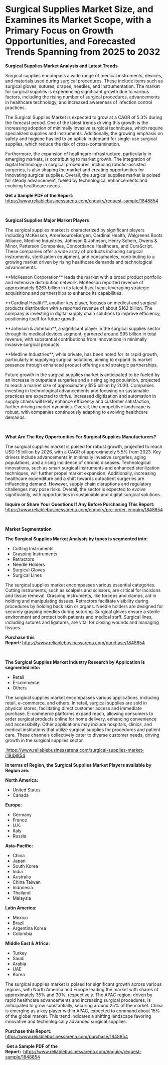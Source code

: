 <p><h1>Surgical Supplies Market Size, and Examines its Market Scope, with a Primary Focus on Growth Opportunities, and Forecasted Trends Spanning from 2025 to 2032</h1></p><p><strong>Surgical Supplies Market Analysis and Latest Trends</strong></p>
<p><p>Surgical supplies encompass a wide range of medical instruments, devices, and materials used during surgical procedures. These include items such as surgical gloves, sutures, drapes, needles, and instrumentation. The market for surgical supplies is experiencing significant growth due to various factors, including the rising number of surgical procedures, advancements in healthcare technology, and increased awareness of infection control practices.</p><p>The Surgical Supplies Market is expected to grow at a CAGR of 5.3% during the forecast period. One of the latest trends driving this growth is the increasing adoption of minimally invasive surgical techniques, which require specialized supplies and instruments. Additionally, the growing emphasis on safety and hygiene has led to an uptick in demand for single-use surgical supplies, which reduce the risk of cross-contamination.</p><p>Furthermore, the expansion of healthcare infrastructure, particularly in emerging markets, is contributing to market growth. The integration of digital technology in surgical procedures, including robotic-assisted surgeries, is also shaping the market and creating opportunities for innovating surgical supplies. Overall, the surgical supplies market is poised for steady advancement, fueled by technological enhancements and evolving healthcare needs.</p></p>
<p><strong>Get a Sample PDF of the Report:&nbsp;</strong> <a href="https://www.reliablebusinessarena.com/enquiry/request-sample/1848854?utm_campaign=3218&utm_medium=2&utm_source=Github&utm_content=ia&utm_term=13042025&utm_id=surgical-supplies">https://www.reliablebusinessarena.com/enquiry/request-sample/1848854</a></p>
<p>&nbsp;</p>
<p><strong>Surgical Supplies Major Market Players</strong></p>
<p><p>The surgical supplies market is characterized by significant players including McKesson, AmerisourceBergen, Cardinal Health, Walgreens Boots Alliance, Medline Industries, Johnson & Johnson, Henry Schein, Owens & Minor, Patterson Companies, Concordance Healthcare, and CuraScript. These companies offer a wide array of products including surgical instruments, sterilization equipment, and consumables, contributing to a growing market driven by rising healthcare demands and technological advancements.</p><p>**McKesson Corporation** leads the market with a broad product portfolio and extensive distribution network. McKesson reported revenue of approximately $263 billion in its latest fiscal year, leveraging strategic acquisitions and partnerships to enhance its capabilities. </p><p>**Cardinal Health**, another key player, focuses on medical and surgical products distribution with a reported revenue of about $162 billion. The company is investing in digital supply chain solutions to improve efficiency, positioning itself for future growth.</p><p>**Johnson & Johnson**, a significant player in the surgical supplies sector through its medical devices segment, garnered around $95 billion in total revenue, with substantial contributions from innovations in minimally invasive surgical products.</p><p>**Medline Industries**, while private, has been noted for its rapid growth, particularly in supplying surgical solutions, aiming to expand its market presence through enhanced product offerings and strategic partnerships.</p><p>Future growth in the surgical supplies market is anticipated to be fueled by an increase in outpatient surgeries and a rising aging population, projected to reach a market size of approximately $25 billion by 2030. Companies investing in technological advancements and focusing on sustainable practices are expected to thrive. Increased digitization and automation in supply chains will likely enhance efficiency and customer satisfaction, further driving market dynamics. Overall, the competitive landscape is robust, with companies continuously adapting to evolving healthcare demands.</p></p>
<p>&nbsp;</p>
<p><strong>What Are The Key Opportunities For Surgical Supplies Manufacturers?</strong></p>
<p><p>The surgical supplies market is poised for robust growth, projected to reach USD 15 billion by 2026, with a CAGR of approximately 5.5% from 2023. Key drivers include advancements in minimally invasive surgeries, aging populations, and a rising incidence of chronic diseases. Technological innovations, such as smart surgical instruments and enhanced sterilization techniques, will further propel market expansion. Additionally, increasing healthcare expenditure and a shift towards outpatient surgeries are influencing demand. However, supply chain disruptions and regulatory challenges may pose risks. Overall, the sector is expected to evolve significantly, with opportunities in sustainable and digital surgical solutions.</p></p>
<p><strong>Inquire or Share Your Questions If Any Before Purchasing This Report:</strong> <a href="https://www.reliablebusinessarena.com/enquiry/pre-order-enquiry/1848854?utm_campaign=3218&utm_medium=2&utm_source=Github&utm_content=ia&utm_term=13042025&utm_id=surgical-supplies">https://www.reliablebusinessarena.com/enquiry/pre-order-enquiry/1848854</a></p>
<p>&nbsp;</p>
<p><strong>Market Segmentation</strong></p>
<p><strong>The Surgical Supplies Market Analysis by types is segmented into:</strong></p>
<p><ul><li>Cutting Instruments</li><li>Grasping Instruments</li><li>Retractors</li><li>Needle Holders</li><li>Surgical Gloves</li><li>Surgical Lines</li></ul></p>
<p><p>The surgical supplies market encompasses various essential categories. Cutting instruments, such as scalpels and scissors, are critical for incisions and tissue removal. Grasping instruments, like forceps and clamps, aid in holding and manipulating tissues. Retractors facilitate visibility during procedures by holding back skin or organs. Needle holders are designed for securely grasping needles during suturing. Surgical gloves ensure a sterile environment and protect both patients and medical staff. Surgical lines, including sutures and ligatures, are vital for closing wounds and managing tissues.</p></p>
<p><strong>Purchase this Report:&nbsp;</strong><a href="https://www.reliablebusinessarena.com/purchase/1848854?utm_campaign=3218&utm_medium=2&utm_source=Github&utm_content=ia&utm_term=13042025&utm_id=surgical-supplies">https://www.reliablebusinessarena.com/purchase/1848854</a></p>
<p>&nbsp;</p>
<p><strong>The Surgical Supplies Market Industry Research by Application is segmented into:</strong></p>
<p><ul><li>Retail</li><li>E-commerce</li><li>Others</li></ul></p>
<p><p>The surgical supplies market encompasses various applications, including retail, e-commerce, and others. In retail, surgical supplies are sold in physical stores, facilitating direct customer access and immediate purchase. E-commerce platforms expand reach, allowing consumers to order surgical products online for home delivery, enhancing convenience and accessibility. Other applications may include hospitals, clinics, and medical institutions that utilize surgical supplies for procedures and patient care. These channels collectively cater to diverse customer needs, driving growth in the surgical supplies sector.</p></p>
<p><a href="https://www.reliablebusinessarena.com/surgical-supplies-market-r1848854?utm_campaign=3218&utm_medium=2&utm_source=Github&utm_content=ia&utm_term=13042025&utm_id=surgical-supplies">&nbsp;https://www.reliablebusinessarena.com/surgical-supplies-market-r1848854</a></p>
<p><strong>In terms of Region, the Surgical Supplies Market Players available by Region are:</strong></p>
<p>
    <p> <strong> North America: </strong>
        <ul>
            <li>United States</li>
            <li>Canada</li>
        </ul>
        </p> 
    <p> <strong> Europe: </strong>
        <ul>
            <li>Germany</li>
            <li>France</li>
            <li>U.K.</li>
            <li>Italy</li>
            <li>Russia</li>
        </ul>
        </p> 
    <p> <strong> Asia-Pacific: </strong>
        <ul>
            <li>China</li>
            <li>Japan</li>
            <li>South Korea</li>
            <li>India</li>
            <li>Australia</li>
            <li>China Taiwan</li>
            <li>Indonesia</li>
            <li>Thailand</li>
            <li>Malaysia</li>
        </ul>
        </p> 
    <p> <strong> Latin America: </strong>
        <ul>
            <li>Mexico</li>
            <li>Brazil</li>
            <li>Argentina Korea</li>
            <li>Colombia</li>
        </ul>
        </p> 
    <p> <strong> Middle East & Africa: </strong>
        <ul>
            <li>Turkey</li>
            <li>Saudi</li>
            <li>Arabia</li>
            <li>UAE</li>
            <li>Korea</li>
        </ul>
    </p>
    </p>
<p><p>The surgical supplies market is poised for significant growth across various regions, with North America and Europe leading the market with shares of approximately 35% and 30%, respectively. The APAC region, driven by rapid healthcare advancements and increasing surgical procedures, is anticipated to grow substantially, securing around 25% of the market. China is emerging as a key player within APAC, expected to command about 15% of the global market. This trend indicates a shifting landscape favoring innovative and technologically advanced surgical supplies.</p></p>
<p><strong>Purchase this Report: </strong><a href="https://www.reliablebusinessarena.com/purchase/1848854?utm_campaign=3218&utm_medium=2&utm_source=Github&utm_content=ia&utm_term=13042025&utm_id=surgical-supplies">https://www.reliablebusinessarena.com/purchase/1848854</a></p>
<p>&nbsp;<strong>Get a Sample PDF of the Report:&nbsp;&nbsp;</strong><a href="https://www.reliablebusinessarena.com/enquiry/request-sample/1848854?utm_campaign=3218&utm_medium=2&utm_source=Github&utm_content=ia&utm_term=13042025&utm_id=surgical-supplies">https://www.reliablebusinessarena.com/enquiry/request-sample/1848854</a></p>
<p><strong></strong></p>
<p><p></p><p></p><p></p></p>